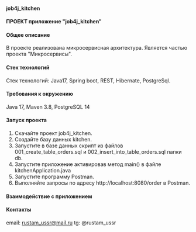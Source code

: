 #### job4j_kitchen

#### ПРОЕКТ приложение "job4j_kitchen"

#### Общее описание

В проекте реализована микросервисная архитектура. Является частью проекта "Микросервисы".

#### Стек технологий

Стек технологий: Java17, Spring boot, REST, Hibernate, PostgreSql.

#### Требования к окружению

Java 17, Maven 3.8, PostgreSQL 14

#### Запуск проекта

1) Скачайте проект job4j_kitchen.
2) Создайте базу данных kitchen.
3) Запустите в базе данных скрипт из файлов 001_create_table_orders.sql и 002_insert_into_table_orders.sql папки db.
4) Запустите приложение активировав метод main() в файле kitchenApplication.java
5) Запустите программу Postman.
6) Выполняйте запросы по адресу http://localhost:8080/order в Postman.

#### Взаимодействие с приложением

#### Контакты

email: rustam_ussr@mail.ru tg: @rustam_ussr